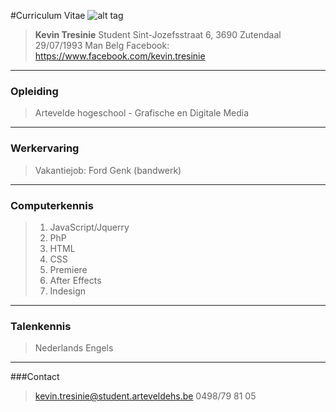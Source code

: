 #Curriculum Vitae
![alt tag](http://i.imgur.com/lEuBKAg.jpg)
 >**Kevin Tresinie**
 >Student
> Sint-Jozefsstraat 6,
> 3690 Zutendaal
> 29/07/1993
> Man
> Belg
> Facebook: https://www.facebook.com/kevin.tresinie

------
### Opleiding
> Artevelde hogeschool - Grafische en Digitale Media

------
### Werkervaring
> Vakantiejob: Ford Genk (bandwerk)

------
### Computerkennis

> 1. JavaScript/Jquerry
> 1. PhP
> 1. HTML
> 1. CSS
> 1. Premiere
> 1. After Effects
> 1. Indesign

----------


### Talenkennis
> Nederlands
> Engels

------
###Contact
> kevin.tresinie@student.arteveldehs.be
> 0498/79 81 05